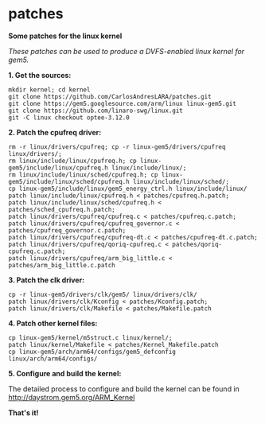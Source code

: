 # patches
**Some patches for the linux kernel**

*These patches can be used to produce a DVFS-enabled linux kernel for gem5.*

**1. Get the sources:**

```
mkdir kernel; cd kernel
git clone https://github.com/CarlosAndresLARA/patches.git
git clone https://gem5.googlesource.com/arm/linux linux-gem5.git
git clone https://github.com/linaro-swg/linux.git
git -C linux checkout optee-3.12.0
```

**2. Patch the cpufreq driver:**

```
rm -r linux/drivers/cpufreq; cp -r linux-gem5/drivers/cpufreq linux/drivers/;
rm linux/include/linux/cpufreq.h; cp linux-gem5/include/linux/cpufreq.h linux/include/linux/;
rm linux/include/linux/sched/cpufreq.h; cp linux-gem5/include/linux/sched/cpufreq.h linux/include/linux/sched/;
cp linux-gem5/include/linux/gem5_energy_ctrl.h linux/include/linux/
patch linux/include/linux/cpufreq.h < patches/cpufreq.h.patch;
patch linux/include/linux/sched/cpufreq.h < patches/sched_cpufreq.h.patch;
patch linux/drivers/cpufreq/cpufreq.c < patches/cpufreq.c.patch;
patch linux/drivers/cpufreq/cpufreq_governor.c < patches/cpufreq_governor.c.patch;
patch linux/drivers/cpufreq/cpufreq-dt.c < patches/cpufreq-dt.c.patch;
patch linux/drivers/cpufreq/qoriq-cpufreq.c < patches/qoriq-cpufreq.c.patch;
patch linux/drivers/cpufreq/arm_big_little.c < patches/arm_big_little.c.patch
```

**3. Patch the clk driver:**

```
cp -r linux-gem5/drivers/clk/gem5/ linux/drivers/clk/
patch linux/drivers/clk/Kconfig < patches/Kconfig.patch;
patch linux/drivers/clk/Makefile < patches/Makefile.patch
```

**4. Patch other kernel files:**

```
cp linux-gem5/kernel/m5struct.c linux/kernel/;
patch linux/kernel/Makefile < patches/Kernel_Makefile.patch
cp linux-gem5/arch/arm64/configs/gem5_defconfig linux/arch/arm64/configs/
```

**5. Configure and build the kernel:**

The detailed process to configure and build the kernel can be found in http://daystrom.gem5.org/ARM_Kernel

**That's it!**
